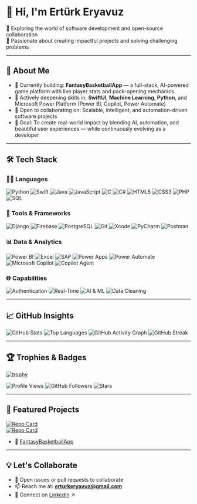 # 👋 Hi, I'm Ertürk Eryavuz

🚀 Exploring the world of software development and open-source collaboration  
🎯 Passionate about creating impactful projects and solving challenging problems  

---

## 🌟 About Me
- 🔭 Currently building: **FantasyBasketballApp** — a full-stack, AI-powered game platform with live player stats and pack-opening mechanics
- 🌱 Actively deepening skills in: **SwiftUI**, **Machine Learning**, **Python**, and Microsoft Power Platform (Power BI, Copilot, Power Automate)
- 🤝 Open to collaborating on: Scalable, intelligent, and automation-driven software projects
- 🎯 Goal: To create real-world impact by blending AI, automation, and beautiful user experiences — while continuously evolving as a developer

---

## 🛠️ Tech Stack

### 👨‍💻 Languages
![Python](https://img.shields.io/badge/Python-%233776AB.svg?style=for-the-badge&logo=python&logoColor=white)
![Swift](https://img.shields.io/badge/Swift-%23FA7343.svg?style=for-the-badge&logo=swift&logoColor=white)
![Java](https://img.shields.io/badge/Java-%23ED8B00.svg?style=for-the-badge&logo=openjdk&logoColor=white)
![JavaScript](https://img.shields.io/badge/JavaScript-%23F7DF1E.svg?style=for-the-badge&logo=javascript&logoColor=black)
![C](https://img.shields.io/badge/C-%2300599C.svg?style=for-the-badge&logo=c&logoColor=white)
![C#](https://img.shields.io/badge/C%23-%23239120.svg?style=for-the-badge&logo=c-sharp&logoColor=white)
![HTML5](https://img.shields.io/badge/HTML5-%23E34F26.svg?style=for-the-badge&logo=html5&logoColor=white)
![CSS3](https://img.shields.io/badge/CSS3-%231572B6.svg?style=for-the-badge&logo=css3&logoColor=white)
![PHP](https://img.shields.io/badge/PHP-%23777BB4.svg?style=for-the-badge&logo=php&logoColor=white)
![SQL](https://img.shields.io/badge/SQL-%23007ACC.svg?style=for-the-badge&logo=sqlite&logoColor=white)

### 🧰 Tools & Frameworks
![Django](https://img.shields.io/badge/Django-%23092E20.svg?style=for-the-badge&logo=django&logoColor=white)
![Firebase](https://img.shields.io/badge/Firebase-%23FFCA28.svg?style=for-the-badge&logo=firebase&logoColor=black)
![PostgreSQL](https://img.shields.io/badge/PostgreSQL-%23316192.svg?style=for-the-badge&logo=postgresql&logoColor=white)
![Git](https://img.shields.io/badge/Git-%23F05032.svg?style=for-the-badge&logo=git&logoColor=white)
![Xcode](https://img.shields.io/badge/Xcode-%23000000.svg?style=for-the-badge&logo=xcode&logoColor=white)
![PyCharm](https://img.shields.io/badge/PyCharm-%23000000.svg?style=for-the-badge&logo=pycharm&logoColor=white)
![Postman](https://img.shields.io/badge/PyCharm-%23000000.svg?style=for-the-badge&logo=pycharm&logoColor=orange)

### 📊 Data & Analytics
![Power BI](https://img.shields.io/badge/PowerBI-%23F2C811.svg?style=for-the-badge&logo=powerbi&logoColor=black)
![Excel](https://img.shields.io/badge/Excel-%23217346.svg?style=for-the-badge&logo=microsoft-excel&logoColor=white)
![SAP](https://img.shields.io/badge/SAP-%2300B2B1.svg?style=for-the-badge&logo=sap&logoColor=white)
![Power Apps](https://img.shields.io/badge/Power%20Apps-6E4B7C?style=for-the-badge&logo=powerapps&logoColor=white)
![Power Automate](https://img.shields.io/badge/Power%20Automate-0078D4?style=for-the-badge&logo=powerautomate&logoColor=white)
![Microsoft Copilot](https://img.shields.io/badge/Microsoft%20Copilot-258FFA?style=for-the-badge&logo=microsoft&logoColor=white)
![Copilot Agent](https://img.shields.io/badge/Copilot%20Agent-%230078D4.svg?style=for-the-badge&logo=windows&logoColor=white)


### 🌐 Capabilities
![Authentication](https://img.shields.io/badge/Auth%20Systems-blueviolet?style=for-the-badge)
![Real-Time](https://img.shields.io/badge/Real--Time%20Sync-green?style=for-the-badge)
![AI & ML](https://img.shields.io/badge/Machine%20Learning-%23FF6F61?style=for-the-badge)
![Data Cleaning](https://img.shields.io/badge/Data%20Cleaning-%23FFC107?style=for-the-badge)

---

## 📈 GitHub Insights

![GitHub Stats](https://github-readme-stats.vercel.app/api?username=erturkeryavuz&show_icons=true&theme=radical)
![Top Languages](https://github-readme-stats.vercel.app/api/top-langs/?username=erturkeryavuz&layout=compact&theme=radical)
![GitHub Activity Graph](https://github-readme-activity-graph.vercel.app/graph?username=erturkeryavuz&theme=radical)
![GitHub Streak](https://streak-stats.demolab.com/?user=erturkeryavuz&theme=radical&date_format=M%20j%5B%2C%20Y%5D)

---

## 🏆 Trophies & Badges

[![trophy](https://github-profile-trophy.vercel.app/?username=erturkeryavuz&theme=radical)](https://github.com/ryo-ma/github-profile-trophy)

![Profile Views](https://komarev.com/ghpvc/?username=erturkeryavuz&color=brightgreen)
![GitHub Followers](https://img.shields.io/github/followers/erturkeryavuz?style=social)
![Stars](https://img.shields.io/github/stars/erturkeryavuz?style=social)

---

## 🚀 Featured Projects

[![Repo Card](https://github-readme-stats.vercel.app/api/pin/?username=erturkeryavuz&repo=Euro2024App&theme=radical)](https://github.com/erturkeryavuz/Euro2024App)  
[![Repo Card](https://github-readme-stats.vercel.app/api/pin/?username=erturkeryavuz&repo=NBASHOP&theme=radical)](https://github.com/erturkeryavuz/NBASHOP)

- 🚧 [FantasyBasketballApp](https://github.com/erturkeryavuz/fantasy-basketball)

---

## 💡 Let's Collaborate

- 📝 Open issues or pull requests to collaborate
- 📫 Reach me at: **erturkeryavuz@gmail.com**
- 👔 Connect on [LinkedIn](https://www.linkedin.com/in/ert%C3%BCrk-e-083b76282/) ↗
